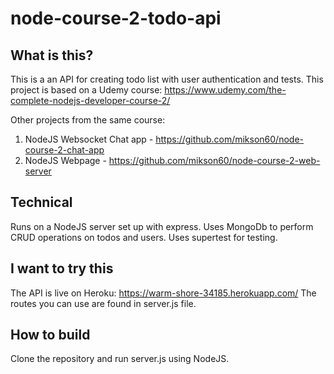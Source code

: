 # node-course-2-todo-api

## What is this?
This is a an API for creating todo list with user authentication and tests. This project is based on a Udemy course:
https://www.udemy.com/the-complete-nodejs-developer-course-2/

Other projects from the same course:
1) NodeJS Websocket Chat app - https://github.com/mikson60/node-course-2-chat-app
2) NodeJS Webpage - https://github.com/mikson60/node-course-2-web-server

## Technical
Runs on a NodeJS server set up with express. Uses MongoDb to perform CRUD operations on todos and users. Uses supertest for testing.

## I want to try this
The API is live on Heroku: https://warm-shore-34185.herokuapp.com/
The routes you can use are found in server.js file.

## How to build
Clone the repository and run server.js using NodeJS.
